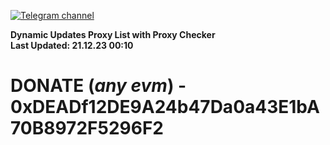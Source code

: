 [![Telegram channel](https://img.shields.io/endpoint?url=https://runkit.io/damiankrawczyk/telegram-badge/branches/master?url=https://t.me/n4z4v0d)](https://t.me/n4z4v0d) 

**Dynamic Updates Proxy List with Proxy Checker**  
**Last Updated: 21.12.23 00:10**

# DONATE (_any evm_) - 0xDEADf12DE9A24b47Da0a43E1bA70B8972F5296F2
